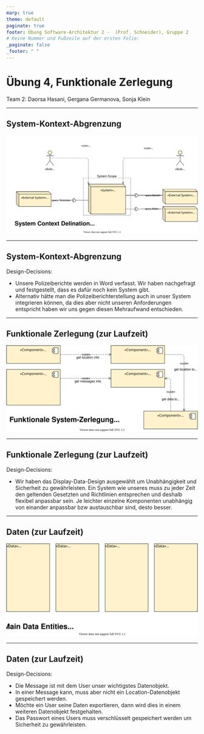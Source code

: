 ```yaml
---
marp: true
theme: default
paginate: true
footer: Übung Software-Architektur 2 -  (Prof. Schneider), Gruppe 2
# Keine Nummer und Fußzeile auf der ersten Folie:
_paginate: false
_footer: " "
---
```


# Übung 4, Funktionale Zerlegung

Team 2: Daorsa Hasani, Gergana Germanova, Sonja Klein 

---

## System-Kontext-Abgrenzung

![](System_Kontext_Abgrenzung.drawio.svg)

---
## System-Kontext-Abgrenzung

Design-Decisions: 
- Unsere Polizeiberichte werden in Word verfasst. Wir haben nachgefragt und festgestellt, dass es dafür noch kein System gibt.  
- Alternativ hätte man die Polizeiberichterstellung auch in unser System integrieren können, da dies aber nicht unseren Anforderungen entspricht haben wir uns gegen diesen Mehraufwand entschieden. 

---

## Funktionale Zerlegung (zur Laufzeit)

![](Funktionale_Zerlegung.drawio.svg)

---

## Funktionale Zerlegung (zur Laufzeit)

Design-Decisions: 
- Wir haben das Display-Data-Design ausgewählt um Unabhängigkeit und Sicherheit zu gewährleisten. Ein System wie unseres muss zu jeder Zeit den geltenden Gesetzten und Richtlinien entsprechen und deshalb flexibel anpassbar sein. Je leichter einzelne Komponenten unabhängig von einander anpassbar bzw austauschbar sind, desto besser. 

---

## Daten (zur Laufzeit)

![](Daten_zur_Laufzeit.drawio.svg)

---

## Daten (zur Laufzeit)

Design-Decisions: 
- Die Message ist mit dem User unser wichtigstes Datenobjekt. 
- In einer Message kann, muss aber nicht ein Location-Datenobjekt gespeichert werden. 
- Möchte ein User seine Daten exportieren, dann wird dies in einem weiteren Datenobjekt festgehalten. 
- Das Passwort eines Users muss verschlüsselt gespeichert werden um Sicherheit zu gewährleisten. 